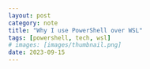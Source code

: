 ```yaml
---
layout: post
category: note
title: "Why I use PowerShell over WSL"
tags: [powershell, tech, wsl]
# images: [images/thumbnail.png]
date: 2023-09-15
---
```

